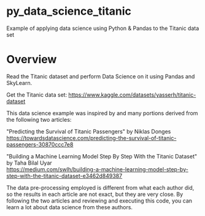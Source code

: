 # py_data_science_titanic
Example of applying data science using Python &amp; Pandas to the Titanic data set

# Overview
Read the Titanic dataset and perform Data Science on it using Pandas and SkyLearn.

Get the Titanic data set: https://www.kaggle.com/datasets/yasserh/titanic-dataset

This data science example was inspired by and many portions derived from the following two articles:  

"Predicting the Survival of Titanic Passengers" by Niklas Donges<br/>
https://towardsdatascience.com/predicting-the-survival-of-titanic-passengers-30870ccc7e8
       
"Building a Machine Learning Model Step By Step With the Titanic Dataset" by Taha Bilal Uyar<br/>
https://medium.com/swlh/building-a-machine-learning-model-step-by-step-with-the-titanic-dataset-e3462d849387

The data pre-processing employed is different from what each author did, so the results in each article are not exact, but they are very close. 
By following the two articles and reviewing and executing this code, you can learn a lot about data science from these authors. 
